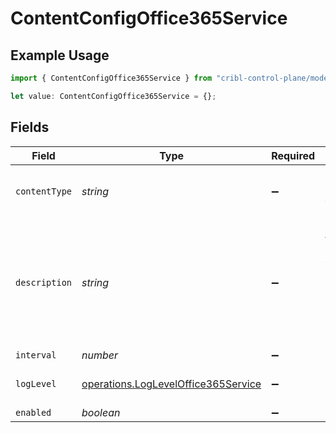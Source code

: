 # ContentConfigOffice365Service

## Example Usage

```typescript
import { ContentConfigOffice365Service } from "cribl-control-plane/models/operations";

let value: ContentConfigOffice365Service = {};
```

## Fields

| Field                                                                                       | Type                                                                                        | Required                                                                                    | Description                                                                                 |
| ------------------------------------------------------------------------------------------- | ------------------------------------------------------------------------------------------- | ------------------------------------------------------------------------------------------- | ------------------------------------------------------------------------------------------- |
| `contentType`                                                                               | *string*                                                                                    | :heavy_minus_sign:                                                                          | Office 365 Services API Content Type                                                        |
| `description`                                                                               | *string*                                                                                    | :heavy_minus_sign:                                                                          | If interval type is minutes the value entered must evenly divisible by 60 or save will fail |
| `interval`                                                                                  | *number*                                                                                    | :heavy_minus_sign:                                                                          | N/A                                                                                         |
| `logLevel`                                                                                  | [operations.LogLevelOffice365Service](../../models/operations/logleveloffice365service.md)  | :heavy_minus_sign:                                                                          | Collector runtime Log Level                                                                 |
| `enabled`                                                                                   | *boolean*                                                                                   | :heavy_minus_sign:                                                                          | N/A                                                                                         |